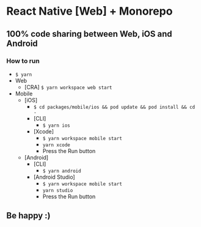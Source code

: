 # React Native [Web] + Monorepo

## 100% code sharing between Web, iOS and Android

### How to run


- `$ yarn`
- Web
  - [CRA] `$ yarn workspace web start`
- Mobile
  - [iOS]
    - `$ cd packages/mobile/ios && pod update && pod install && cd -`
    - [CLI]
      - `$ yarn ios`
    - [Xcode]
      - `$ yarn workspace mobile start`
      - `yarn xcode`
      - Press the Run button
  - [Android]
    - [CLI]
      - `$ yarn android`
    - [Android Studio]
      - `$ yarn workspace mobile start`
      - `yarn studio`
      - Press the Run button

## Be happy :)